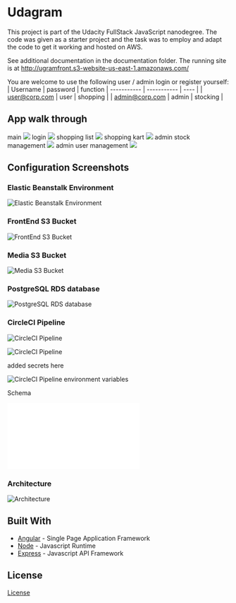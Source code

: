 # Udagram

This project is part of the Udacity FullStack JavaScript nanodegree. The code was given as a starter project and the task was to employ and adapt the code to get it working and hosted on AWS.


See additional documentation in the documentation folder. The running site is at http://ugramfront.s3-website-us-east-1.amazonaws.com/

You are welcome to use the following user / admin login 
or register yourself: 
| Username      | password | function
| ----------- | ----------- | ---- |
| user@corp.com      | user       | shopping |
| admin@corp.com   | admin        | stocking |

## App walk through
main
![](./documentation/walkthrough/0-home.png)
login
![](./documentation/walkthrough/1-log.png)
shopping list
![](./documentation/walkthrough/2-shopping.png)
shopping kart
![](./documentation/walkthrough/3-kart.png)
admin stock management
![](./documentation/walkthrough/4-adminpro.png)
admin user management
![](./documentation/walkthrough/5-adminuse.png)

## Configuration Screenshots

### Elastic Beanstalk Environment

![Elastic Beanstalk Environment](./documentation/images/elasticBeanstackOK.png)

### FrontEnd S3 Bucket

![FrontEnd S3 Bucket](./documentation/images/S3-front-1.png)

### Media S3 Bucket

![Media S3 Bucket](./documentation/images/S3-file-1.png)

### PostgreSQL RDS database

![PostgreSQL RDS database](./documentation/images/rds-database.png)

### CircleCI Pipeline

![CircleCI Pipeline](./documentation/images/CI-1-env.png)

![CircleCI Pipeline](./documentation/images/CI-2-build.png)

added secrets here

![CircleCI Pipeline environment variables](./documentation/images/CI-0-env.png)

Schema

![Pipeline Schema](./documentation/Pipeline%20Process.md)

### Architecture

![Architecture](./documentation/images/architecture.png)

## Built With

- [Angular](https://angular.io/) - Single Page Application Framework
- [Node](https://nodejs.org) - Javascript Runtime
- [Express](https://expressjs.com/) - Javascript API Framework

## License

[License](LICENSE.txt)
